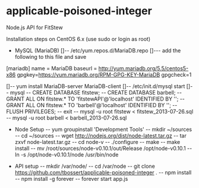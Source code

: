 applicable-poisoned-integer
===========================

Node.js API for FitStew

Installation steps on CentOS 6.x  (use sudo or login as root)

- MySQL (MariaDB)
[]-- /etc/yum.repos.d/MariaDB.repo
[]--- add the following to this file and save

[mariadb]
name = MariaDB
baseurl = http://yum.mariadb.org/5.5/centos5-x86
gpgkey=https://yum.mariadb.org/RPM-GPG-KEY-MariaDB
gpgcheck=1

[]-- yum install MariaDB-server MariaDB-client
[]-- /etc/init.d/mysql start
[]-- mysql 
-- CREATE DATABASE fitstew;
-- CREATE DATABASE barbell;
-- GRANT ALL ON fitstew.* TO 'fitstewAPI'@'localhost' IDENTIFIED BY '<password>';
-- GRANT ALL ON fitstew.* TO 'barbell'@'localhost' IDENTIFIED BY '<password>';
-- FLUSH PRIVILEGES;
-- exit
-- mysql -u root fitstew < fitstew_2013-07-26.sql
-- mysql -u root barbell < barbell_2013-07-26.sql

- Node Setup
-- yum groupinstall 'Development Tools'
-- mkdir ~/sources
-- cd ~/sources
-- wget http://nodejs.org/dist/node-latest.tar.gz
-- tar zxvf node-latest.tar.gz
-- cd node-v<TAB>
-- ./configure
-- make
-- make install
-- mv /root/sources/node-v0.10.1/out/Release /opt/node-v0.10.1
-- ln -s /opt/node-v0.10.1/node /usr/bin/node

- API setup
-- mkdir /var/node/
-- cd /var/node
-- git clone https://github.com/tbossert/applicable-poisoned-integer .
-- npm install
-- npm install -g forever
-- forever start app.js
